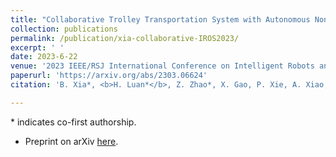 ```yaml
---
title: "Collaborative Trolley Transportation System with Autonomous Nonholonomic Robots"
collection: publications
permalink: /publication/xia-collaborative-IROS2023/
excerpt: ' '
date: 2023-6-22
venue: '2023 IEEE/RSJ International Conference on Intelligent Robots and Systems (IROS)'
paperurl: 'https://arxiv.org/abs/2303.06624'
citation: 'B. Xia*, <b>H. Luan*</b>, Z. Zhao*, X. Gao, P. Xie, A. Xiao, J. Wang, M. Q.-H. Meng, &quot;Collaborative trolley transportation system with autonomous nonholonomic robots,&quot; Accepted to <i> 2023 IEEE/RSJ International Conference on Intelligent Robots and Systems (IROS)</i>. 2023.'

---
```

\* indicates co-first authorship. 

- Preprint on arXiv [here](https://arxiv.org/abs/2303.06624).

<!-- -   PDF [here](/files/Xia_Collaborative_IROS23.pdf) -->
